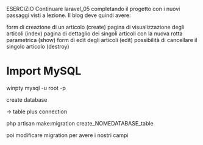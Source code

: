 ESERCIZIO
Continuare laravel_05 completando il progetto con i nuovi passaggi visti a lezione.
Il blog deve quindi avere:

    
form di creazione di un articolo (create)
pagina di visualizzazione degli articoli (index)
pagina di dettaglio dei singoli articoli con la nuova rotta parametrica (show)
form di edit degli articoli (edit)
possibilità di cancellare il singolo articolo (destroy)


# Import MySQL
winpty mysql -u root -p

create database

-> table plus connection

php artisan make:migration create_NOMEDATABASE_table

poi modificare migration per avere i nostri campi